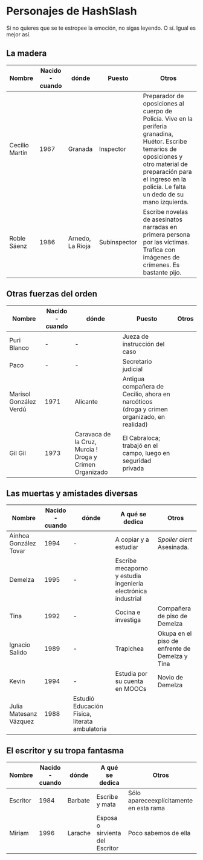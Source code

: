 Personajes de HashSlash
===========

Si no quieres que se te estropee la emoción, no sigas leyendo. O
sí. Igual es mejor así.

La madera
----------------

Nombre | Nacido - cuando | dónde |  Puesto | Otros
--- |--- |--- |--- | ---
Cecilio Martín | 1967 | Granada | Inspector | Preparador de oposiciones al cuerpo de Policía. Vive en la periferia granadina, Huétor. Escribe temarios de oposiciones y otro material de preparación para el ingreso en la policía. Le falta un dedo de su mano izquierda. 
Roble Sáenz | 1986 | Arnedo, La Rioja | Subinspector | Escribe novelas de asesinatos narradas en primera persona por las víctimas. Trafica con imágenes de crímenes. Es bastante pijo.

Otras fuerzas del orden
---

Nombre | Nacido - cuando | dónde |  Puesto | Otros
--- |--- |--- |--- | ---
Puri Blanco | - | - | Jueza de instrucción del caso | 
Paco | - | - | Secretario judicial
Marisol González Verdú | 1971 | Alicante | Antigua compañera de Cecilio, ahora en narcóticos (droga y crimen organizado, en realidad)
Gil Gil | 1973 | Caravaca de la Cruz, Murcia ! Droga y Crimen Organizado | El Cabraloca; trabajó en el campo, luego en seguridad privada 

Las muertas y amistades diversas
---

Nombre | Nacido - cuando | dónde |  A qué se dedica | Otros
--- |--- |--- |--- | ---
Ainhoa González Tovar| 1994 |  - | A copiar y a estudiar | *Spoiler alert*  Asesinada.
Demelza | 1995 | - | Escribe mecaporno y estudia ingeniería electrónica industrial | 
Tina | 1992 | - | Cocina e investiga | Compañera de piso de Demelza
Ignacio Salido | 1989 | -  | Trapichea | Okupa en el piso de enfrente de Demelza y Tina
Kevin | 1994 |  - |  Estudia por su cuenta en MOOCs | Novio de Demelza
Julia Matesanz Vázquez | 1988 | Estudió Educación Física, literata ambulatoria |  

El escritor y su tropa fantasma
---

Nombre | Nacido - cuando | dónde |  A qué se dedica | Otros
--- |--- |--- |--- | ---
Escritor | 1984 | Barbate | Escribe y mata | Sólo apareceexplícitamente en esta rama
Miriam | 1996 | Larache | Esposa o sirvienta del Escritor | Poco sabemos de ella
